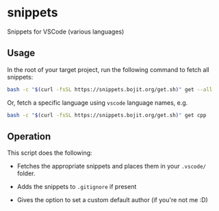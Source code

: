 # snippets
Snippets for VSCode (various languages)

## Usage
In the root of your target project, run the following command to fetch all snippets:

```bash
bash -c "$(curl -fsSL https://snippets.bojit.org/get.sh)" get --all
```

Or, fetch a specific language using `vscode` language names, e.g.

```bash
bash -c "$(curl -fsSL https://snippets.bojit.org/get.sh)" get cpp
```

## Operation

This script does the following:

- Fetches the appropriate snippets and places them in your `.vscode/` folder.

- Adds the snippets to `.gitignore` if present

- Gives the option to set a custom default author (if you're not me :D)